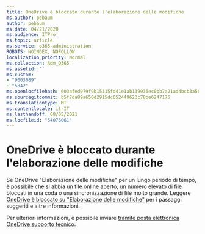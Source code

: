 ```yaml
---
title: OneDrive è bloccato durante l'elaborazione delle modifiche
ms.author: pebaum
author: pebaum
ms.date: 04/21/2020
ms.audience: ITPro
ms.topic: article
ms.service: o365-administration
ROBOTS: NOINDEX, NOFOLLOW
localization_priority: Normal
ms.collection: Adm_O365
ms.assetid: ''
ms.custom:
- "9003089"
- "5842"
ms.openlocfilehash: 603afed979f9b15315fd41e1ab139936ec0bb7a21ad4bcb3a56279a104bc0267
ms.sourcegitcommit: b5f7da89a650d2915dc652449623c78be6247175
ms.translationtype: MT
ms.contentlocale: it-IT
ms.lasthandoff: 08/05/2021
ms.locfileid: "54076061"
---
```

# <a name="onedrive-is-stuck-on-processing-changes"></a>OneDrive è bloccato durante l'elaborazione delle modifiche

Se OneDrive "Elaborazione delle modifiche" per un lungo periodo di tempo, è possibile che si abbia un file online aperto, un numero elevato di file bloccati in una coda o una sincronizzazione di file molto grande. Leggere [OneDrive è bloccato su "Elaborazione delle modifiche"](https://support.office.com/article/onedrive-is-stuck-on-processing-changes-b386b813-9b66-4e47-8c4c-2b45533edccd) per i passaggi suggeriti e altre informazioni.

Per ulteriori informazioni, è possibile inviare [tramite posta elettronica OneDrive supporto tecnico](https://go.microsoft.com/fwlink/p/?LinkId=528676).